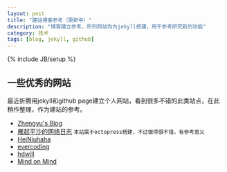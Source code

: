 ```yaml
---
layout: post
title: "建站博客参考（更新中）"
description: "博客建立参考，所列网站均为jekyll搭建，用于参考研究新的功能"
category: 技术
tags: [blog, jekyll, github]
---
```

{% include JB/setup %}

## 一些优秀的网站

最近折腾用jekyll和github page建立个人网站，看到很多不错的此类站点，在此稍作整理，作为建站的参考。

* [Zhengyu's Blog](http://zyzhang.github.io)
* [雁起平沙的网络日志](http://yanping.me/cn) `本站属于octopress搭建，不过做得很不错，有参考意义`
* [HeiNiuhaha](http://www.heiniuhaha.com)
* [evercoding](http://blog.evercoding.net)
* [hdwill](http://www.hdwill.info/)
* [Mind on Mind](http://yangzetian.github.io)

